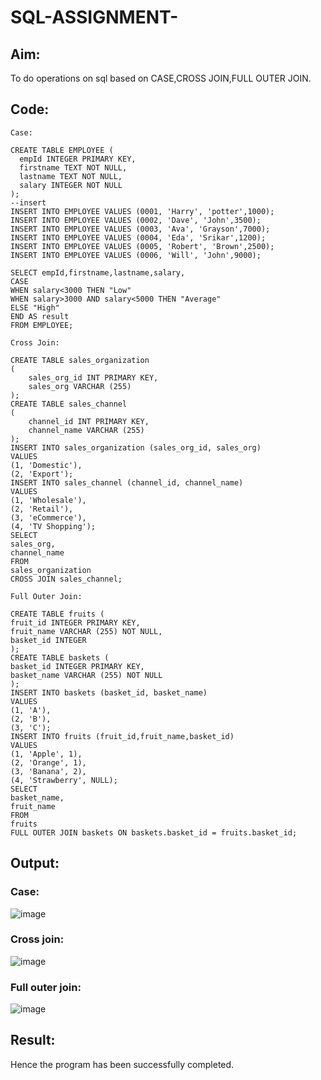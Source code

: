 # SQL-ASSIGNMENT-
## Aim:
To do operations on sql based on CASE,CROSS JOIN,FULL OUTER JOIN.
## Code:
```
Case:
```
```--create
CREATE TABLE EMPLOYEE (
  empId INTEGER PRIMARY KEY,
  firstname TEXT NOT NULL,
  lastname TEXT NOT NULL,
  salary INTEGER NOT NULL
);
--insert
INSERT INTO EMPLOYEE VALUES (0001, 'Harry', 'potter',1000);
INSERT INTO EMPLOYEE VALUES (0002, 'Dave', 'John',3500);
INSERT INTO EMPLOYEE VALUES (0003, 'Ava', 'Grayson',7000);
INSERT INTO EMPLOYEE VALUES (0004, 'Eda', 'Srikar',1200);
INSERT INTO EMPLOYEE VALUES (0005, 'Robert', 'Brown',2500);
INSERT INTO EMPLOYEE VALUES (0006, 'Will', 'John',9000);

SELECT empId,firstname,lastname,salary,
CASE
WHEN salary<3000 THEN "Low"
WHEN salary>3000 AND salary<5000 THEN "Average"
ELSE "High"
END AS result
FROM EMPLOYEE;
```
```
Cross Join:
```
```
CREATE TABLE sales_organization 
(
	sales_org_id INT PRIMARY KEY,
	sales_org VARCHAR (255)
);
CREATE TABLE sales_channel 
(
	channel_id INT PRIMARY KEY,
	channel_name VARCHAR (255)
);
INSERT INTO sales_organization (sales_org_id, sales_org)
VALUES
(1, 'Domestic'),
(2, 'Export');
INSERT INTO sales_channel (channel_id, channel_name)
VALUES
(1, 'Wholesale'),
(2, 'Retail'),
(3, 'eCommerce'),
(4, 'TV Shopping');
SELECT
sales_org,
channel_name
FROM
sales_organization
CROSS JOIN sales_channel;
```
```
Full Outer Join:
```
```
CREATE TABLE fruits (
fruit_id INTEGER PRIMARY KEY,
fruit_name VARCHAR (255) NOT NULL,
basket_id INTEGER
);
CREATE TABLE baskets (
basket_id INTEGER PRIMARY KEY,
basket_name VARCHAR (255) NOT NULL
);
INSERT INTO baskets (basket_id, basket_name)
VALUES
(1, 'A'),
(2, 'B'),
(3, 'C');
INSERT INTO fruits (fruit_id,fruit_name,basket_id)
VALUES
(1, 'Apple', 1),
(2, 'Orange', 1),
(3, 'Banana', 2),
(4, 'Strawberry', NULL);
SELECT
basket_name,
fruit_name
FROM
fruits
FULL OUTER JOIN baskets ON baskets.basket_id = fruits.basket_id;
```
## Output:
### Case:
![image](https://github.com/Archana2003-Jkumar/SQL-ASSIGNMENT-/assets/93427594/791ea1b9-8730-4a3b-8afe-7618ff03631c)
### Cross join:
![image](https://github.com/Archana2003-Jkumar/SQL-ASSIGNMENT-/assets/93427594/a9c355d6-23b4-4738-96b1-b5d72f88bff2)
### Full outer join:
![image](https://github.com/Archana2003-Jkumar/SQL-ASSIGNMENT-/assets/93427594/648b7d80-b55e-472d-9db9-8977b8d2c6f6)
## Result:
Hence the program has been successfully completed.
